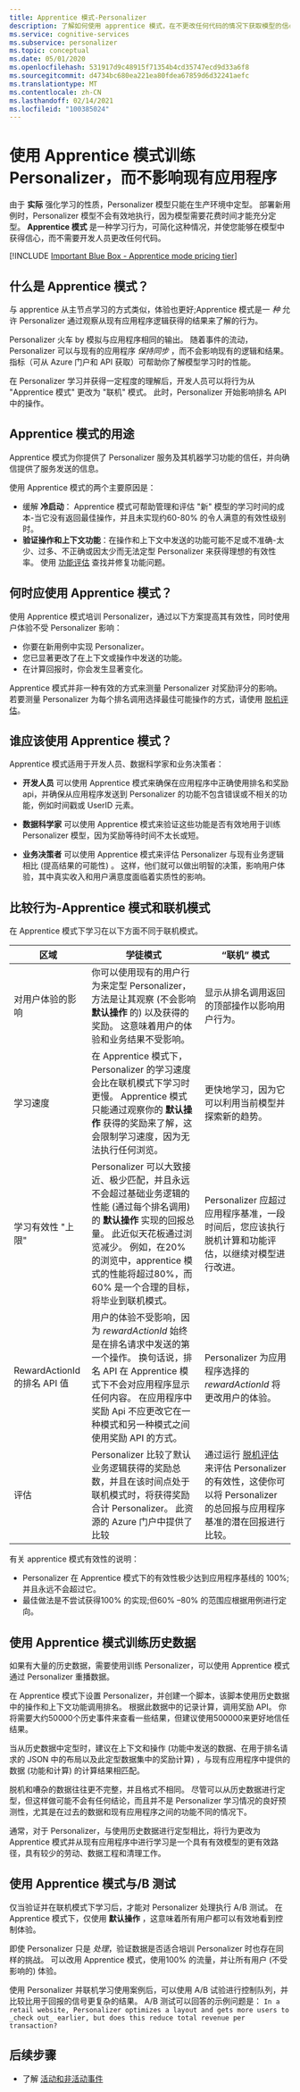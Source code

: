 ```yaml
---
title: Apprentice 模式-Personalizer
description: 了解如何使用 apprentice 模式，在不更改任何代码的情况下获取模型的信心。
ms.service: cognitive-services
ms.subservice: personalizer
ms.topic: conceptual
ms.date: 05/01/2020
ms.openlocfilehash: 531917d9c48915f71354b4cd35747ecd9d33a6f8
ms.sourcegitcommit: d4734bc680ea221ea80fdea67859d6d32241aefc
ms.translationtype: MT
ms.contentlocale: zh-CN
ms.lasthandoff: 02/14/2021
ms.locfileid: "100385024"
---
```

# <a name="use-apprentice-mode-to-train-personalizer-without-affecting-your-existing-application"></a>使用 Apprentice 模式训练 Personalizer，而不影响现有应用程序

由于 **实际** 强化学习的性质，Personalizer 模型只能在生产环境中定型。 部署新用例时，Personalizer 模型不会有效地执行，因为模型需要花费时间才能充分定型。  **Apprentice 模式** 是一种学习行为，可简化这种情况，并使您能够在模型中获得信心，而不需要开发人员更改任何代码。

[!INCLUDE [Important Blue Box - Apprentice mode pricing tier](./includes/important-apprentice-mode.md)]

## <a name="what-is-apprentice-mode"></a>什么是 Apprentice 模式？

与 apprentice 从主节点学习的方式类似，体验也更好;Apprentice 模式是一 _种_ 允许 Personalizer 通过观察从现有应用程序逻辑获得的结果来了解的行为。

Personalizer 火车 by 模拟与应用程序相同的输出。 随着事件的流动，Personalizer 可以与现有的应用程序 _保持同步_ ，而不会影响现有的逻辑和结果。 指标（可从 Azure 门户和 API 获取）可帮助你了解模型学习时的性能。

在 Personalizer 学习并获得一定程度的理解后，开发人员可以将行为从 "Apprentice 模式" 更改为 "联机" 模式。 此时，Personalizer 开始影响排名 API 中的操作。

## <a name="purpose-of-apprentice-mode"></a>Apprentice 模式的用途

Apprentice 模式为你提供了 Personalizer 服务及其机器学习功能的信任，并向确信提供了服务发送的信息。

使用 Apprentice 模式的两个主要原因是：

* 缓解 **冷启动**： Apprentice 模式可帮助管理和评估 "新" 模型的学习时间的成本-当它没有返回最佳操作，并且未实现约60-80% 的令人满意的有效性级别时。
* **验证操作和上下文功能**：在操作和上下文中发送的功能可能不足或不准确-太少、过多、不正确或因太少而无法定型 Personalizer 来获得理想的有效性率。 使用 [功能评估](concept-feature-evaluation.md) 查找并修复功能问题。

## <a name="when-should-you-use-apprentice-mode"></a>何时应使用 Apprentice 模式？

使用 Apprentice 模式培训 Personalizer，通过以下方案提高其有效性，同时使用户体验不受 Personalizer 影响：

* 你要在新用例中实现 Personalizer。
* 您已显著更改了在上下文或操作中发送的功能。
* 在计算回报时，你会发生显著变化。

Apprentice 模式并非一种有效的方式来测量 Personalizer 对奖励评分的影响。 若要测量 Personalizer 为每个排名调用选择最佳可能操作的方式，请使用 [脱机评估](concepts-offline-evaluation.md)。

## <a name="who-should-use-apprentice-mode"></a>谁应该使用 Apprentice 模式？

Apprentice 模式适用于开发人员、数据科学家和业务决策者：

* **开发人员** 可以使用 Apprentice 模式来确保在应用程序中正确使用排名和奖励 api，并确保从应用程序发送到 Personalizer 的功能不包含错误或不相关的功能，例如时间戳或 UserID 元素。

* **数据科学家** 可以使用 Apprentice 模式来验证这些功能是否有效地用于训练 Personalizer 模型，因为奖励等待时间不太长或短。

* **业务决策者** 可以使用 Apprentice 模式来评估 Personalizer 与现有业务逻辑相比 (提高结果的可能性) 。 这样，他们就可以做出明智的决策，影响用户体验，其中真实收入和用户满意度面临着实质性的影响。

## <a name="comparing-behaviors---apprentice-mode-and-online-mode"></a>比较行为-Apprentice 模式和联机模式

在 Apprentice 模式下学习在以下方面不同于联机模式。

|区域|学徒模式|“联机” 模式|
|--|--|--|
|对用户体验的影响|你可以使用现有的用户行为来定型 Personalizer，方法是让其观察 (不会影响 **默认操作** 的) 以及获得的奖励。 这意味着用户的体验和业务结果不受影响。|显示从排名调用返回的顶部操作以影响用户行为。|
|学习速度|在 Apprentice 模式下，Personalizer 的学习速度会比在联机模式下学习时更慢。 Apprentice 模式只能通过观察你的 **默认操作** 获得的奖励来了解，这会限制学习速度，因为无法执行任何浏览。|更快地学习，因为它可以利用当前模型并探索新的趋势。|
|学习有效性 "上限"|Personalizer 可以大致接近、极少匹配，并且永远不会超过基础业务逻辑的性能 (通过每个排名调用) 的 **默认操作** 实现的回报总量。 此近似天花板通过浏览减少。 例如，在20% 的浏览中，apprentice 模式的性能将超过80%，而60% 是一个合理的目标，将毕业到联机模式。|Personalizer 应超过应用程序基准，一段时间后，您应该执行脱机计算和功能评估，以继续对模型进行改进。 |
|RewardActionId 的排名 API 值|用户的体验不受影响，因为 _rewardActionId_ 始终是在排名请求中发送的第一个操作。 换句话说，排名 API 在 Apprentice 模式下不会对应用程序显示任何内容。 在应用程序中奖励 Api 不应更改它在一种模式和另一种模式之间使用奖励 API 的方式。|Personalizer 为应用程序选择的 _rewardActionId_ 将更改用户的体验。 |
|评估|Personalizer 比较了默认业务逻辑获得的奖励总数，并且在该时间点处于联机模式时，将获得奖励合计 Personalizer。 此资源的 Azure 门户中提供了比较|通过运行 [脱机评估](concepts-offline-evaluation.md)来评估 Personalizer 的有效性，这使你可以将 Personalizer 的总回报与应用程序基准的潜在回报进行比较。|

有关 apprentice 模式有效性的说明：

* Personalizer 在 Apprentice 模式下的有效性极少达到应用程序基线的 100%;并且永远不会超过它。
* 最佳做法是不尝试获得100% 的实现;但60% –80% 的范围应根据用例进行定向。

## <a name="using-apprentice-mode-to-train-with-historical-data"></a>使用 Apprentice 模式训练历史数据

如果有大量的历史数据，需要使用训练 Personalizer，可以使用 Apprentice 模式通过 Personalizer 重播数据。

在 Apprentice 模式下设置 Personalizer，并创建一个脚本，该脚本使用历史数据中的操作和上下文功能调用排名。 根据此数据中的记录计算，调用奖励 API。 你将需要大约50000个历史事件来查看一些结果，但建议使用500000来更好地信任结果。

当从历史数据中定型时，建议在上下文和操作 (功能中发送的数据、在用于排名请求的 JSON 中的布局以及此定型数据集中的奖励计算) ，与现有应用程序中提供的数据 (功能和计算) 的计算结果相匹配。

脱机和嘈杂的数据往往更不完整，并且格式不相同。 尽管可以从历史数据进行定型，但这样做可能不会有任何结论，而且并不是 Personalizer 学习情况的良好预测性，尤其是在过去的数据和现有应用程序之间的功能不同的情况下。

通常，对于 Personalizer，与使用历史数据进行定型相比，将行为更改为 Apprentice 模式并从现有应用程序中进行学习是一个具有有效模型的更有效路径，具有较少的劳动、数据工程和清理工作。

## <a name="using-apprentice-mode-versus-ab-tests"></a>使用 Apprentice 模式与/B 测试

仅当验证并在联机模式下学习后，才能对 Personalizer 处理执行 A/B 测试。 在 Apprentice 模式下，仅使用 **默认操作** ，这意味着所有用户都可以有效地看到控制体验。

即使 Personalizer 只是 _处理_，验证数据是否适合培训 Personalizer 时也存在同样的挑战。 可以改用 Apprentice 模式，使用100% 的流量，并让所有用户 (不受影响的) 体验。

使用 Personalizer 并联机学习使用案例后，可以使用 A/B 试验进行控制队列，并比较比用于回报的信号更复杂的结果。 A/B 测试可以回答的示例问题是： `In a retail website, Personalizer optimizes a layout and gets more users to _check out_ earlier, but does this reduce total revenue per transaction?`

## <a name="next-steps"></a>后续步骤

* 了解 [活动和非活动事件](concept-active-inactive-events.md)
